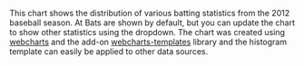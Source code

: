 This chart shows the distribution of various batting statistics from the 2012 baseball season. At Bats are shown by default, but you can update the chart to show other statistics using the dropdown. The chart was created using [webcharts](https://github.com/RhoInc/Webcharts) and the add-on [webcharts-templates](https://github.com/RhoInc/Webcharts-templates) library and the histogram template can easily be applied to other data sources. 